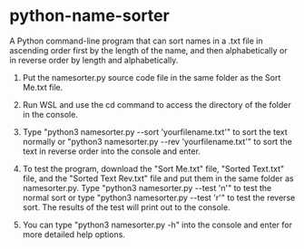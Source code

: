 # python-name-sorter
A Python command-line program that can sort names in a .txt file in ascending order first by the length of the name, and then alphabetically or in reverse order by length and alphabetically.

1. Put the namesorter.py source code file in the same folder as the Sort Me.txt file.

2. Run WSL and use the cd command to access the directory of the folder in the console.

3. Type "python3 namesorter.py --sort 'yourfilename.txt'" to sort the text normally or "python3 namesorter.py --rev 'yourfilename.txt'" to sort the text in reverse order into the console and enter.

4. To test the program, download the "Sort Me.txt" file, "Sorted Text.txt" file, and the "Sorted Text Rev.txt" file and put them in the same folder as namesorter.py. Type "python3 namesorter.py --test 'n'" to test the normal sort or type "python3 namesorter.py --test 'r'" to test the reverse sort. The results of the test will print out to the console.

5. You can type "python3 namesorter.py -h" into the console and enter for more detailed help options.

